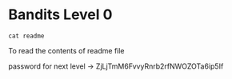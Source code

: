 # Bandits Level 0

`cat readme`

To read the contents of readme file

password for next level -> ZjLjTmM6FvvyRnrb2rfNWOZOTa6ip5If